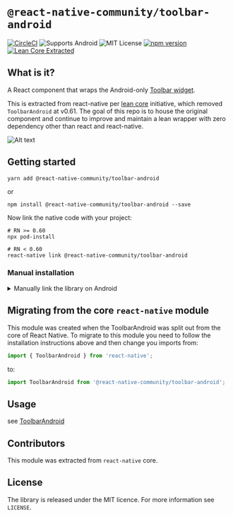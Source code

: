# `@react-native-community/toolbar-android`
[![CircleCI](https://circleci.com/gh/react-native-toolbar-android/toolbar-android/tree/master.svg?style=svg)](https://circleci.com/gh/react-native-toolbar-android/toolbar-android/tree/master) ![Supports Android](https://img.shields.io/badge/platforms-android-lightgrey.svg) ![MIT License](https://img.shields.io/npm/l/@react-native-community/toolbar-android.svg) [![npm version](https://img.shields.io/npm/v/@react-native-community/toolbar-android.svg?style=flat)](https://www.npmjs.com/package/@react-native-community/toolbar-android) [![Lean Core Extracted](https://img.shields.io/badge/Lean%20Core-Extracted-brightgreen.svg)](https://github.com/facebook/react-native/issues/23313)

## What is it?
A React component that wraps the Android-only [Toolbar widget](https://developer.android.com/reference/android/widget/Toolbar). 

This is extracted from react-native per [lean core](https://github.com/facebook/react-native/issues/23313) initiative, which removed `ToolbarAndroid` at v0.61. The goal of this repo is to house the original component and continue to improve and maintain a lean wrapper with zero dependency other than react and react-native.


![Alt text](screenShots/ToolbarAndroidExample.png)

## Getting started

`yarn add @react-native-community/toolbar-android`

or

`npm install @react-native-community/toolbar-android --save`

Now link the native code with your project:

```
# RN >= 0.60
npx pod-install

# RN < 0.60
react-native link @react-native-community/toolbar-android
```

### Manual installation

<details>
<summary>Manually link the library on Android</summary>
   
#### `android/settings.gradle`
```groovy
include ':react-native-community-toolbar-android'
project(':react-native-community-toolbar-android').projectDir = new File(rootProject.projectDir, '../node_modules/@react-native-community/toolbar-android/android')
```

#### `android/app/build.gradle`
```groovy
dependencies {
   ...
   implementation project(':react-native-community-toolbar-android')
}
```

#### `android/app/src/main/.../MainApplication.java`
On top, where imports are:

```java
import com.reactnativecommunity.toolbarandroid.ReactToolbarPackage;
```

Add the `toolbar-android` class to your list of exported packages.

```java
@Override
protected List<ReactPackage> getPackages() {
    return Arrays.asList(
            new MainReactPackage(),
            new ReactToolbarPackage()
    );
}
```
</details>

## Migrating from the core `react-native` module
This module was created when the ToolbarAndroid was split out from the core of React Native. To migrate to this module you need to follow the installation instructions above and then change you imports from:

```javascript
import { ToolbarAndroid } from 'react-native';
```

to:

```javascript
import ToolbarAndroid from '@react-native-community/toolbar-android';
```

## Usage

see [ToolbarAndroid](./doc/toolbarandroid.md)                                                             

## Contributors

This module was extracted from `react-native` core.

## License
The library is released under the MIT licence. For more information see `LICENSE`.
